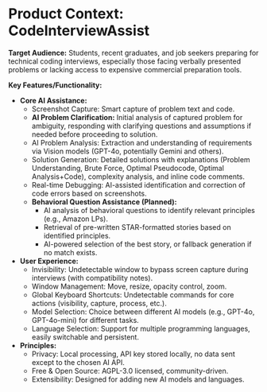 # Product Context: CodeInterviewAssist

**Target Audience:** Students, recent graduates, and job seekers preparing for technical coding interviews, especially those facing verbally presented problems or lacking access to expensive commercial preparation tools.

**Key Features/Functionality:**

* **Core AI Assistance:**
  * Screenshot Capture: Smart capture of problem text and code.
  * **AI Problem Clarification:** Initial analysis of captured problem for ambiguity, responding with clarifying questions and assumptions if needed before proceeding to solution.
  * AI Problem Analysis: Extraction and understanding of requirements via Vision models (GPT-4o, potentially Gemini and others).
  * Solution Generation: Detailed solutions with explanations (Problem Understanding, Brute Force, Optimal Pseudocode, Optimal Analysis+Code), complexity analysis, and inline code comments.
  * Real-time Debugging: AI-assisted identification and correction of code errors based on screenshots.
  * **Behavioral Question Assistance (Planned):** 
    * AI analysis of behavioral questions to identify relevant principles (e.g., Amazon LPs).
    * Retrieval of pre-written STAR-formatted stories based on identified principles.
    * AI-powered selection of the best story, or fallback generation if no match exists.
* **User Experience:**
  * Invisibility: Undetectable window to bypass screen capture during interviews (with compatibility notes).
  * Window Management: Move, resize, opacity control, zoom.
  * Global Keyboard Shortcuts: Undetectable commands for core actions (visibility, capture, process, etc.).
  * Model Selection: Choice between different AI models (e.g., GPT-4o, GPT-4o-mini) for different tasks.
  * Language Selection: Support for multiple programming languages, easily switchable and persistent.
* **Principles:**
  * Privacy: Local processing, API key stored locally, no data sent except to the chosen AI API.
  * Free & Open Source: AGPL-3.0 licensed, community-driven.
  * Extensibility: Designed for adding new AI models and languages.
